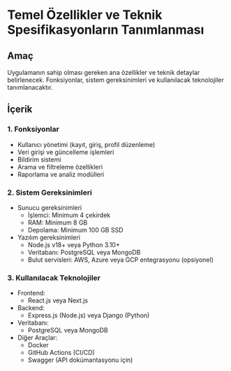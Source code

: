 # Temel Özellikler ve Teknik Spesifikasyonların Tanımlanması

## Amaç
Uygulamanın sahip olması gereken ana özellikler ve teknik detaylar belirlenecek. Fonksiyonlar, sistem gereksinimleri ve kullanılacak teknolojiler tanımlanacaktır.

## İçerik

### 1. Fonksiyonlar
- Kullanıcı yönetimi (kayıt, giriş, profil düzenleme)
- Veri girişi ve güncelleme işlemleri
- Bildirim sistemi
- Arama ve filtreleme özellikleri
- Raporlama ve analiz modülleri

### 2. Sistem Gereksinimleri
- Sunucu gereksinimleri
  - İşlemci: Minimum 4 çekirdek
  - RAM: Minimum 8 GB
  - Depolama: Minimum 100 GB SSD
- Yazılım gereksinimleri
  - Node.js v18+ veya Python 3.10+
  - Veritabanı: PostgreSQL veya MongoDB
  - Bulut servisleri: AWS, Azure veya GCP entegrasyonu (opsiyonel)

### 3. Kullanılacak Teknolojiler
- Frontend:
  - React.js veya Next.js
- Backend:
  - Express.js (Node.js) veya Django (Python)
- Veritabanı:
  - PostgreSQL veya MongoDB
- Diğer Araçlar:
  - Docker
  - GitHub Actions (CI/CD)
  - Swagger (API dokümantasyonu için)
